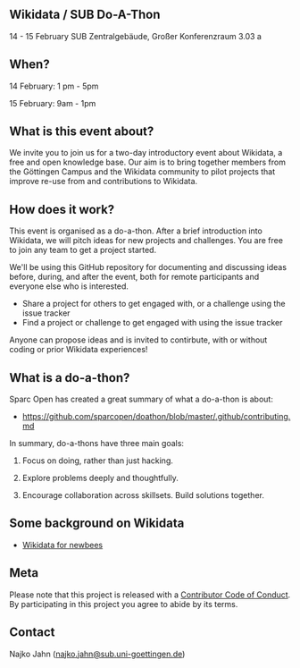 ## Wikidata / SUB Do-A-Thon

14 - 15 February SUB Zentralgebäude, Großer Konferenzraum 3.03 a

## When?

14 February: 1 pm - 5pm 

15 February: 9am - 1pm

## What is this event about?

We invite you to join us for a two-day introductory event about Wikidata, a free and open knowledge base. Our aim is to bring together members from the Göttingen Campus and the Wikidata community to pilot projects that improve re-use from and contributions to Wikidata.


## How does it work?

This event is organised as a do-a-thon. After a brief introduction into Wikidata, we will pitch ideas for new projects and challenges. You are free to join any team to get a project started. 

We'll be using this GitHub repository for documenting and discussing ideas before, during, and after the event, both for remote participants and everyone else who is interested. 

- Share a project for others to get engaged with, or a challenge using the issue tracker
- Find a project or challenge to get engaged with using the issue tracker

Anyone can propose ideas and is invited to contirbute, with or without coding or prior Wikidata experiences! 

## What is a do-a-thon?

Sparc Open has created a great summary of what a do-a-thon is about:

- <https://github.com/sparcopen/doathon/blob/master/.github/contributing.md>

In summary, do-a-thons have three main goals:

1. Focus on doing, rather than just hacking.

2. Explore problems deeply and thoughtfully.

3. Encourage collaboration across skillsets. Build solutions together.



## Some background on Wikidata

- [Wikidata for newbees](wikidata-newbies.md)

## Meta

Please note that this project is released with a [Contributor Code of Conduct](CONDUCT.md). By participating in this project you agree to abide by its terms.

## Contact

Najko Jahn (najko.jahn@sub.uni-goettingen.de)

